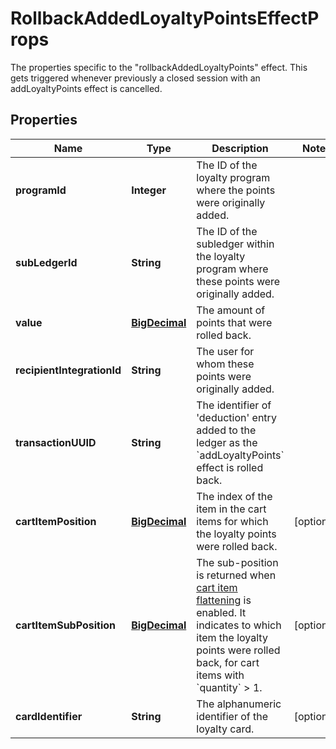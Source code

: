 

# RollbackAddedLoyaltyPointsEffectProps

The properties specific to the \"rollbackAddedLoyaltyPoints\" effect. This gets triggered whenever previously a closed session with an addLoyaltyPoints effect is cancelled.
## Properties

Name | Type | Description | Notes
------------ | ------------- | ------------- | -------------
**programId** | **Integer** | The ID of the loyalty program where the points were originally added. | 
**subLedgerId** | **String** | The ID of the subledger within the loyalty program where these points were originally added. | 
**value** | [**BigDecimal**](BigDecimal.md) | The amount of points that were rolled back. | 
**recipientIntegrationId** | **String** | The user for whom these points were originally added. | 
**transactionUUID** | **String** | The identifier of &#39;deduction&#39; entry added to the ledger as the &#x60;addLoyaltyPoints&#x60; effect is rolled back. | 
**cartItemPosition** | [**BigDecimal**](BigDecimal.md) | The index of the item in the cart items for which the loyalty points were rolled back. |  [optional]
**cartItemSubPosition** | [**BigDecimal**](BigDecimal.md) | The sub-position is returned when [cart item flattening](https://docs.talon.one/docs/product/campaigns/campaign-evaluation#flattening) is enabled. It indicates to which item the loyalty points were rolled back, for cart items with &#x60;quantity&#x60; &gt; 1.  |  [optional]
**cardIdentifier** | **String** | The alphanumeric identifier of the loyalty card.  |  [optional]



